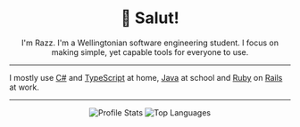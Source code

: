 <h1 align="center">👋 Salut!</h1>
<p align="center">I'm Razz. I'm a Wellingtonian software engineering student. I focus on making simple, yet capable tools for everyone to use.</p>

<!-- <p align="center">
  <a href="https://en.wikipedia.org/wiki/C_(programming_language)"><img alt="C"          src="https://img.shields.io/badge/Native-C-a5b8cd"         /></a>
  <a href="https://isocpp.org"                                    ><img alt="C++"        src="https://img.shields.io/badge/Native-C++-003a7c"       /></a>
  <a href="https://docs.microsoft.com/en-us/dotnet/csharp/"       ><img alt="C#"         src="https://img.shields.io/badge/.NET-C%23-009c14"        /></a>
  <a href="https://go.java"                                       ><img alt="Java"       src="https://img.shields.io/badge/JVM-Java-f36300"         /></a>
  <a href="https://kotlinlang.org"                                ><img alt="Kotlin"     src="https://img.shields.io/badge/JVM-Kotlin-9509ff"       /></a>
  <a href="https://www.typescriptlang.org"                        ><img alt="TypeScript" src="https://img.shields.io/badge/Web-TypeScript-2372c9"   /></a>
  <a href="https://www.php.net"                                   ><img alt="PHP"        src="https://img.shields.io/badge/Web-PHP-7b75b4"          /></a>
  <a href="https://reactjs.org"                                   ><img alt="React"      src="https://img.shields.io/badge/Web-React-00dcff"        /></a>
  <a href="https://www.mysql.com"                                 ><img alt="MySQL"      src="https://img.shields.io/badge/DB-MySQL-007692"         /></a>
  <a href="https://www.gnu.org/software/bash/"                    ><img alt="Bash"       src="https://img.shields.io/badge/Shell-Bash-00b753"       /></a>
  <a href="https://docs.microsoft.com/en-us/powershell/"          ><img alt="PowerShell" src="https://img.shields.io/badge/Shell-PowerShell-294465" /></a>
  <a href="https://www.python.org"                                ><img alt="Python"     src="https://img.shields.io/badge/Script-Python-21699d"    /></a>
  <a href="https://www.lua.org"                                   ><img alt="Lua"        src="https://img.shields.io/badge/Script-Lua-1e0082"       /></a>
</p> -->


---

I mostly use [C#](https://docs.microsoft.com/en-us/dotnet/csharp/) and [TypeScript](https://www.typescriptlang.org) at home, [Java](https://java.com/) at school and [Ruby](https://www.ruby-lang.org/en/) on [Rails](https://rubyonrails.org/) at work.

---

<p align="center">
  <img alt="Profile Stats" src="https://github-readme-stats.vercel.app/api?username=thegreatrazz&count_private=true&show_icons=true&hide_title=true&theme=dracula&hide_border=true" />
  <img alt="Top Languages" src="https://github-readme-stats.vercel.app/api/top-langs/?username=thegreatrazz&layout=compact&langs_count=6&theme=dracula&hide_border=true" />
</p>
